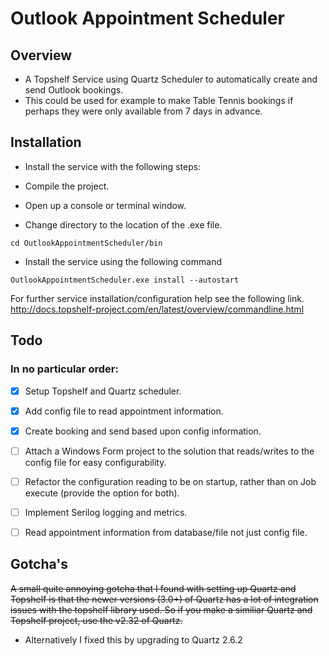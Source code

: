 ﻿# Outlook Appointment Scheduler

## Overview
- A Topshelf Service using Quartz Scheduler to automatically create and send Outlook bookings.
- This could be used for example to make Table Tennis bookings if perhaps they were only available from 7 days in advance.

## Installation
- Install the service with the following steps:

- Compile the project.
- Open up a console or terminal window.
- Change directory to the location of the .exe file.
````
cd OutlookAppointmentScheduler/bin
````

- Install the service using the following command
````
OutlookAppointmentScheduler.exe install --autostart
````
For further service installation/configuration help see the following link.
http://docs.topshelf-project.com/en/latest/overview/commandline.html

## Todo
### In no particular order:
- [x] Setup Topshelf and Quartz scheduler.
- [x] Add config file to read appointment information.
- [x] Create booking and send based upon config information.
- [ ] Attach a Windows Form project to the solution that reads/writes to the config file for easy configurability.
- [ ] Refactor the configuration reading to be on startup, rather than on Job execute (provide the option for both).
- [ ] Implement Serilog logging and metrics.
- [ ] Read appointment information from database/file not just config file.
      

## Gotcha's
~~A small quite annoying gotcha that I found with setting up Quartz and Topshelf is that the newer versions (3.0+) of Quartz has a lot of integration issues with the topshelf library used. So if you make a similiar Quartz and Topshelf project, use the v2.32 of Quartz.~~
- Alternatively I fixed this by upgrading to Quartz 2.6.2
